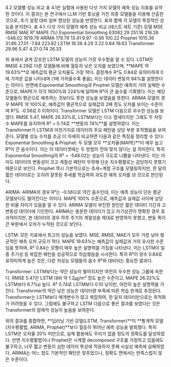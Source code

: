 4.2 모델별 성능 비교
표 4.1은 실험에 사용된 다섯 가지 모델의 예측 성능 지표를 요약한 것이다. 이 결과는 본 연구에서 LLM 기반 튜닝을 거친 최종 모델들을 이용해 산출한 것으로, 초기 설정 대비 일부 향상된 성능을 반영한다. 표와 함께 각 모델의 특징적인 성능을 분석한다.
표 4.1: 다섯 가지 모델의 예측 성능 비교 (테스트 세트 기준)
모델
MSE
RMSE
MAE
R²
MAPE (%)
Exponential Smoothing
63082.29
251.16
216.26
-548.02
1619.78
ARIMA
179.79
13.41
9.97
-0.56
100.22
Prophet
1015.36
31.86
27.01
-7.84
223.82
LSTM
18.38
4.29
3.22
0.84
19.63
Transformer
29.96
5.47
4.21
0.74
26.33

위 표에서 굵게 강조한 LSTM 모델의 성능이 가장 우수함을 알 수 있다. LSTM은 RMSE 4.29로 다른 모델들에 비해 월등히 낮은 오차를 보였으며, **MAPE 약 19.63%**로 예측값의 평균 오차율도 가장 작다. 결정계수 R²도 0.84로 유의미하게 0에 가까운 값을 나타내며 (1에 가까울수록 좋음), 이는 데이터 변동의 84%를 설명한다는 의미다. 반면에 Exponential Smoothing과 Prophet 모델은 예측이 거의 실패한 수준으로, MAPE가 각각 1600%와 224%에 달하며 R²이 큰 음수를 기록했다. 이는 해당 모델들이 평균으로 예측하는 것보다도 못한 성능을 보였음을 뜻한다. ARIMA 모델의 경우 MAPE 약 100%로, 예측값이 평균적으로 실제값의 2배 정도 오차를 보이는 수준이며 R²도 -0.56로 0 이하이다.
Transformer 모델은 LSTM 다음으로 우수한 성능을 보였다. RMSE 5.47, MAPE 26.33%로, LSTM보다는 다소 열세이지만 그래도 두 자릿수 MAPE를 유지하며 R² = 0.74로 **변동의 74%**를 설명하였다. 이는 Transformer가 LSTM과 마찬가지로 데이터의 주요 패턴을 상당 부분 포착했음을 보여준다.
모델별 성능 수치를 조금 더 자세히 비교하면 다음과 같은 특징을 정리할 수 있다:
Exponential Smoothing & Prophet: 두 모델 모두 **오차율(MAPE)**이 매우 높고 R²이 큰 음수이다. 이는 이 데이터셋에는 두 방법이 전혀 맞지 않다는 걸 의미한다. 특히 Exponential Smoothing의 R² = -548.02는 성능이 극도로 나쁨을 나타낸다. 이는 아마도 데이터의 변동성이 크고 계절성 패턴이 뚜렷해 단순 지수평활로는 감당하지 못했기 때문으로 보인다. Prophet 역시 기본적으로는 추세+계절 구조를 모델링하지만, 한 달의 짧은 데이터로는 오히려 잘못된 추세를 학습하여 과도한 예측 오차를 낸 것으로 판단된다.


ARIMA: ARIMA의 경우 R²는 -0.56으로 약간 음수인데, 이는 예측 성능이 단순 평균 모델보다도 떨어진다는 의미다. MAPE 100% 수준으로, 예측값과 실제값 사이에 상당한 비율 차이가 있음을 알 수 있다. ARIMA 모델이 부진한 원인은 짧은 데이터 기간과 고변동성 데이터에 기인한다. ARIMA는 충분한 데이터가 있고 자기상관이 명확한 경우 효과적이지만, 본 데이터의 경우 하루 주기의 계절성을 제대로 반영하지 못했고, 변동 폭이 큰 부분에서 오차가 누적된 것으로 보인다.


LSTM: 모든 지표에서 최고의 성능을 보였다. MSE, RMSE, MAE가 모두 가장 낮아 평균적인 예측 오차 규모가 작다. MAPE 19.63%는 예측값이 실제값과 거의 유사한 수준임을 뜻하며, R² 0.84는 모형이 매우 높은 설명력을 가짐을 나타낸다. 이는 LSTM이 일중 주기성 등 복잡한 패턴을 성공적으로 학습했음을 시사한다. 특히 R²이 양수 0.84로 유의미하게 높은 것은, 다른 저성능 모델들의 음수 R²와 대비되는 중요한 결과다.


Transformer: LSTM보다는 약간 성능이 떨어지지만 여전히 우수한 성능 그룹에 속한다. RMSE 5.47은 LSTM 대비 약 1.2㎍/m³ 정도 높은 수준이고, MAPE 26.33%도 LSTM보다 6.7%p 높다. R² 0.74로 LSTM보다 0.10 낮지만, 여전히 높은 설명력을 가진다. Transformer의 약간 낮은 성능은 데이터량 부족에 따른 학습 한계로 추정된다. Transformer는 LSTM보다 매개변수가 많고 복잡하여, 한 달치 데이터만으로는 최적화가 어려웠을 수 있다. 그럼에도 불구하고 LSTM 다음으로 좋은 결과를 보였다는 것은 Transformer의 잠재적 성능이 높음을 보여준다.


위의 결과를 종합하면, **딥러닝 기반 모델(LSTM, Transformer)**이 **통계적 모델(지수평활법, ARIMA, Prophet)**보다 월등히 뛰어난 예측 성능을 발휘했다. 특히 LSTM은 오차율 20% 미만으로, 실제 활용에도 무리가 없을 정도의 정확도를 달성하였다. 반면 지수평활법이나 Prophet은 시계열 decomposed 구조를 가정하고 있음에도 불구하고, 너무 짧고 변동이 심한 데이터 특성에 적응하지 못해 사실상 예측에 실패하였다. ARIMA는 어느 정도 기본적인 패턴은 맞추었으나, 정확도 면에서는 만족스럽지 않은 수준이다.
